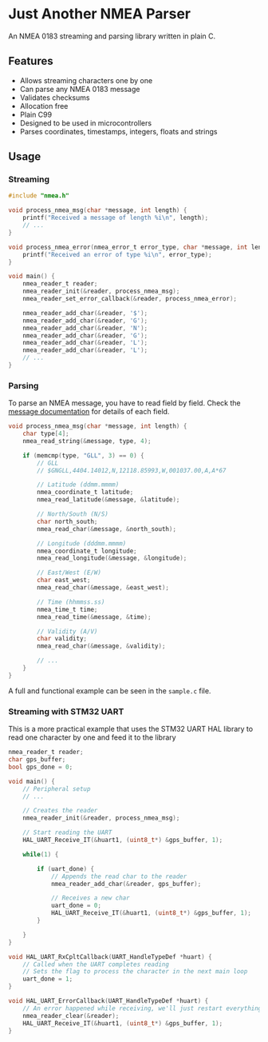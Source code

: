 # Just Another NMEA Parser

An NMEA 0183 streaming and parsing library written in plain C.

## Features
- Allows streaming characters one by one
- Can parse any NMEA 0183 message
- Validates checksums
- Allocation free
- Plain C99
- Designed to be used in microcontrollers
- Parses coordinates, timestamps, integers, floats and strings

## Usage

### Streaming

```c
#include "nmea.h"

void process_nmea_msg(char *message, int length) {
    printf("Received a message of length %i\n", length);
    // ...
}

void process_nmea_error(nmea_error_t error_type, char *message, int length) {
    printf("Received an error of type %i\n", error_type);
}

void main() {
    nmea_reader_t reader;
    nmea_reader_init(&reader, process_nmea_msg);
    nmea_reader_set_error_callback(&reader, process_nmea_error);

    nmea_reader_add_char(&reader, '$');
    nmea_reader_add_char(&reader, 'G');
    nmea_reader_add_char(&reader, 'N');
    nmea_reader_add_char(&reader, 'G');
    nmea_reader_add_char(&reader, 'L');
    nmea_reader_add_char(&reader, 'L');
    // ...
}
```

### Parsing

To parse an NMEA message, you have to read field by field. Check the [message documentation](https://gpsd.gitlab.io/gpsd/NMEA.html) for details of each field.

```c
void process_nmea_msg(char *message, int length) {
    char type[4];
    nmea_read_string(&message, type, 4);

    if (memcmp(type, "GLL", 3) == 0) {
        // GLL
        // $GNGLL,4404.14012,N,12118.85993,W,001037.00,A,A*67

        // Latitude (ddmm.mmmm)
        nmea_coordinate_t latitude;
        nmea_read_latitude(&message, &latitude);

        // North/South (N/S)
        char north_south;
        nmea_read_char(&message, &north_south);

        // Longitude (dddmm.mmmm)
        nmea_coordinate_t longitude;
        nmea_read_longitude(&message, &longitude);

        // East/West (E/W)
        char east_west;
        nmea_read_char(&message, &east_west);

        // Time (hhmmss.ss)
        nmea_time_t time;
        nmea_read_time(&message, &time);

        // Validity (A/V)
        char validity;
        nmea_read_char(&message, &validity);

        // ...
    }
}
```

A full and functional example can be seen in the `sample.c` file.

### Streaming with STM32 UART

This is a more practical example that uses the STM32 UART HAL library to read one character by one and feed it to the library

```c
nmea_reader_t reader;
char gps_buffer;
bool gps_done = 0;

void main() {
    // Peripheral setup
    // ...

    // Creates the reader
    nmea_reader_init(&reader, process_nmea_msg);

    // Start reading the UART
    HAL_UART_Receive_IT(&huart1, (uint8_t*) &gps_buffer, 1);

    while(1) {

        if (uart_done) {
            // Appends the read char to the reader
            nmea_reader_add_char(&reader, gps_buffer);

            // Receives a new char
            uart_done = 0;
            HAL_UART_Receive_IT(&huart1, (uint8_t*) &gps_buffer, 1);
        }

    }
}

void HAL_UART_RxCpltCallback(UART_HandleTypeDef *huart) {
    // Called when the UART completes reading
    // Sets the flag to process the character in the next main loop
    uart_done = 1;
}

void HAL_UART_ErrorCallback(UART_HandleTypeDef *huart) {
    // An error happened while receiving, we'll just restart everything
    nmea_reader_clear(&reader);
    HAL_UART_Receive_IT(&huart1, (uint8_t*) &gps_buffer, 1);
}
```